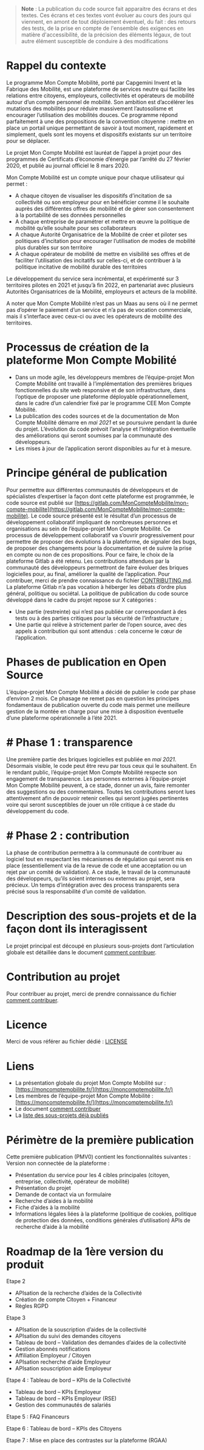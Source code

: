> **Note** : La publication du code source fait apparaitre des écrans et des textes. Ces écrans et ces textes vont évoluer au cours des jours qui viennent, en amont de tout déploiement éventuel, du fait :
> des retours des tests,
> de la prise en compte de l'ensemble des exigences en matière d'accessibilité,
> de la précision des éléments légaux,
> de tout autre élément susceptible de conduire à des modifications

# Rappel du contexte
Le programme Mon Compte Mobilité, porté par Capgemini Invent et la Fabrique des Mobilité, est une plateforme de services neutre qui facilite les relations entre citoyens, employeurs, collectivités et opérateurs de mobilité autour d’un compte personnel de mobilité. Son ambition est d’accélérer les mutations des mobilités pour réduire massivement l’autosolisme et encourager l’utilisation des mobilités douces.
Ce programme répond parfaitement à une des propositions de la convention citoyenne : mettre en place un portail unique permettant de savoir à tout moment, rapidement et simplement, quels sont les moyens et dispositifs existants sur un territoire pour se déplacer.

Le projet Mon Compte Mobilité est lauréat de l’appel à projet pour des programmes de Certificats d’économie d’énergie par l’arrêté du 27 février 2020, et publié au journal officiel le 8 mars 2020.

Mon Compte Mobilité est un compte unique pour chaque utilisateur qui permet :
- A chaque citoyen de visualiser les dispositifs d’incitation de sa collectivité ou son employeur pour en bénéficier comme il le souhaite auprès des différentes offres de mobilité et de gérer son consentement à la portabilité de ses données personnelles
- A chaque entreprise de paramétrer et mettre en œuvre la politique de mobilité qu’elle souhaite pour ses collaborateurs
- A chaque Autorité Organisatrice de la Mobilité de créer et piloter ses politiques d’incitation pour encourager l’utilisation de modes de mobilité plus durables sur son territoire
- A chaque opérateur de mobilité de mettre en visibilité ses offres et de faciliter l’utilisation des incitatifs sur celles-ci, et de contribuer à la politique incitative de mobilité durable des territoires

Le développement du service sera incrémental, et expérimenté sur 3 territoires pilotes en 2021 et jusqu’à fin 2022, en partenariat avec plusieurs Autorités Organisatrices de la Mobilité, employeurs et acteurs de la mobilité.

A noter que Mon Compte Mobilité n’est pas un Maas au sens où il ne permet pas d’opérer le paiement d’un service et n’a pas de vocation commerciale, mais il s’interface avec ceux-ci ou avec les opérateurs de mobilité des territoires.

# Processus de création de la plateforme Mon Compte Mobilité
- Dans un mode agile, les développeurs membres de l’équipe-projet Mon Compte Mobilité ont travaillé à l’implémentation des premières briques fonctionnelles du site web responsive et de son infrastructure, dans l’optique de proposer une plateforme déployable opérationnellement, dans le cadre d’un calendrier fixé par le programme CEE Mon Compte Mobilité.
- La publication des codes sources et de la documentation de Mon Compte Mobilité démarre en _mai 2021_ et se poursuivre pendant la durée du projet. L’évolution du code prévoit l’analyse et l’intégration éventuelle des améliorations qui seront soumises par la communauté des développeurs.
- Les mises à jour de l’application seront disponibles au fur et à mesure.
# Principe général de publication
Pour permettre aux différentes communautés de développeurs et de spécialistes d’expertiser la façon dont cette plateforme est programmée, le code source est publié sur [https://gitlab.com/MonCompteMobilite/mon-compte-mobilite](https://gitlab.com/MonCompteMobilite/mon-compte-mobilite). Le code source présenté est le résultat d’un processus de développement collaboratif impliquant de nombreuses personnes et organisations au sein de l’équipe-projet Mon Compte Mobilité.
Ce processus de développement collaboratif va s’ouvrir progressivement pour permettre de proposer des évolutions à la plateforme, de signaler des bugs, de proposer des changements pour la documentation et de suivre la prise en compte ou non de ces propositions. Pour ce faire, le choix de la plateforme Gitlab a été retenu.
Les contributions attendues par la communauté des développeurs permettront de faire évoluer des briques logicielles pour, au final, améliorer la qualité de l’application. Pour contribuer, merci de prendre connaissance du fichier [CONTRIBUTING.md](https://gitlab.com/MonCompteMobilite/mon-compte-mobilite). La plateforme Gitlab n’a pas vocation à héberger les débats d’ordre plus général, politique ou sociétal. La politique de publication du code source développé dans le cadre du projet repose sur X catégories :
- Une partie (restreinte) qui n’est pas publiée car correspondant à des tests ou à des parties critiques pour la sécurité de l’infrastructure ;
- Une partie qui relève à strictement parler de l’open source, avec des appels à contribution qui sont attendus : cela concerne le cœur de l’application.
# Phases de publication en Open Source
L’équipe-projet Mon Compte Mobilité a décidé de publier le code par phase d’environ 2 mois. Ce phasage ne remet pas en question les principes fondamentaux de publication ouverte du code mais permet une meilleure gestion de la montée en charge pour une mise à disposition éventuelle d’une plateforme opérationnelle à l’été 2021.
# # Phase 1 : transparence
Une première partie des briques logicielles est publiée en _mai 2021_. Désormais visible, le code peut être revu par tous ceux qui le souhaitent. En le rendant public, l’équipe-projet Mon Compte Mobilité respecte son engagement de transparence.
Les personnes externes à l’équipe-projet Mon Compte Mobilité peuvent, à ce stade, donner un avis, faire remonter des suggestions ou des commentaires.
Toutes les contributions seront lues attentivement afin de pouvoir retenir celles qui seront jugées pertinentes voire qui seront susceptibles de jouer un rôle critique à ce stade du développement du code.
# # Phase 2 : contribution
La phase de contribution permettra à la communauté de contribuer au logiciel tout en respectant les mécanismes de régulation qui seront mis en place (essentiellement via de la revue de code et une acceptation ou un rejet par un comité de validation).
A ce stade, le travail de la communauté des développeurs, qu’ils soient internes ou externes au projet, sera précieux. Un temps d’intégration avec des process transparents sera précisé sous la responsabilité d’un comité de validation.
# Description des sous-projets et de la façon dont ils interagissent
Le projet principal est découpé en plusieurs sous-projets dont l’articulation globale est détaillée dans le document [comment contribuer](https://gitlab.com/MonCompteMobilite/mon-compte-mobilite).
# Contribution au projet
Pour contribuer au projet, merci de prendre connaissance du fichier [comment contribuer]( https://gitlab.com/MonCompteMobilite/mon-compte-mobilite).
# Licence
Merci de vous référer au fichier dédié : [LICENSE](https://gitlab.com/MonCompteMobilite/mon-compte-mobilite)
# Liens
- La présentation globale du projet Mon Compte Mobilité sur : [https://moncomptemobilite.fr/](https://moncomptemobilite.fr/)
- Les membres de l’équipe-projet Mon Compte Mobilité : [https://moncomptemobilite.fr/](https://moncomptemobilite.fr/)
- Le document [comment contribuer](https://moncomptemobilite.fr/)
- La [liste des sous-projets déjà publiés](https://gitlab.com/MonCompteMobilite/mon-compte-mobilite)
# Périmètre de la première publication
Cette première publication (PMV0) contient les fonctionnalités suivantes :
Version non connectée de la plateforme :
- Présentation du service pour les 4 cibles principales (citoyen, entreprise, collectivité, opérateur de mobilité)
- Présentation du projet
- Demande de contact via un formulaire
- Recherche d’aides à la mobilité
- Fiche d’aides à la mobilité
- Informations légales liées à la plateforme (politique de cookies, politique de protection des données, conditions générales d’utilisation)
APIs de recherche d’aide à la mobilité

# Roadmap de la 1ère version du produit

Etape 2
- APIsation de la recherche d’aides de la Collectivité
- Création de compte Citoyen + Financeur
- Règles RGPD

Etape 3
- APIsation de la souscription d’aides de la collectivité
- APIsation du suivi des demandes citoyens
- Tableau de bord – Validation des demandes d’aides de la collectivité
- Gestion abonnés notifications
- Affiliation Employeur / Citoyen
- APIsation recherche d’aide Employeur
- APIsation souscription aide Employeur

Etape 4 : Tableau de bord – KPIs de la Collectivité
- Tableau de bord – KPIs Employeur
- Tableau de bord – KPIs Employeur (RSE)
- Gestion des communautés de salariés

Etape 5 : FAQ Financeurs

Etape 6 : Tableau de bord – KPIs des Citoyens

Etape 7 : Mise en place des contrastes sur la plateforme (RGAA)


